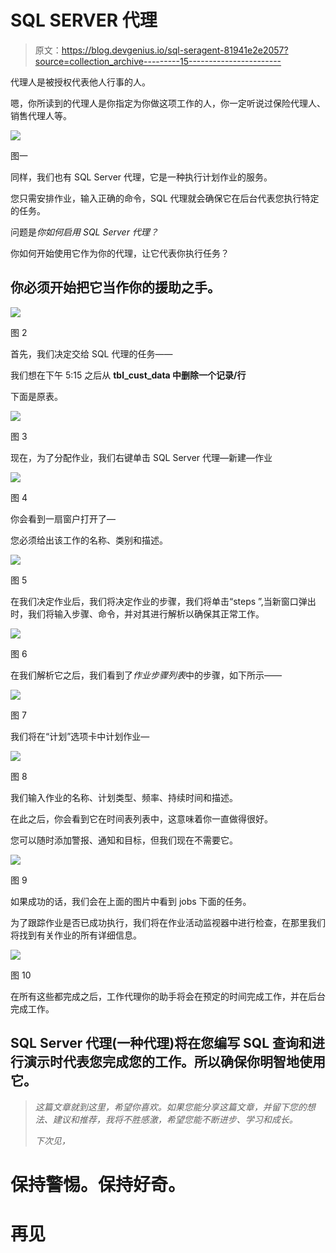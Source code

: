 # SQL SERVER 代理

> 原文：<https://blog.devgenius.io/sql-seragent-81941e2e2057?source=collection_archive---------15----------------------->

代理人是被授权代表他人行事的人。

嗯，你所读到的代理人是你指定为你做这项工作的人，你一定听说过保险代理人、销售代理人等。

![](img/6920919f30d02414da382016e1781602.png)

图一

同样，我们也有 SQL Server 代理，它是一种执行计划作业的服务。

您只需安排作业，输入正确的命令，SQL 代理就会确保它在后台代表您执行特定的任务。

问题是*你如何启用 SQL Server 代理？*

你如何开始使用它作为你的代理，让它代表你执行任务？

## 你必须开始把它当作你的援助之手。

![](img/45e2f0525c3f88425b9b35561bd7079e.png)

图 2

首先，我们决定交给 SQL 代理的任务——

我们想在下午 5:15 之后从 **tbl_cust_data 中删除一个记录/行**

下面是原表。

![](img/38c6986b7a83d69afd4f1e3ed46b0480.png)

图 3

现在，为了分配作业，我们右键单击 SQL Server 代理—新建—作业

![](img/61687c217830aa68c15a36c82ff7b67c.png)

图 4

你会看到一扇窗户打开了—

您必须给出该工作的名称、类别和描述。

![](img/70123b46fb6393eac14813328e02c2f5.png)

图 5

在我们决定作业后，我们将决定作业的步骤，我们将单击“steps ”,当新窗口弹出时，我们将输入步骤、命令，并对其进行解析以确保其正常工作。

![](img/54d6690a734a0e0414f8c2b4bc7a1fdf.png)

图 6

在我们解析它之后，我们看到了*作业步骤列表*中的步骤，如下所示——

![](img/b9feb0d04a7815f74caa74a767595e94.png)

图 7

我们将在“计划”选项卡中计划作业—

![](img/6bcb213a2ee8ba3f325d3d2a85d76042.png)

图 8

我们输入作业的名称、计划类型、频率、持续时间和描述。

在此之后，你会看到它在时间表列表中，这意味着你一直做得很好。

您可以随时添加警报、通知和目标，但我们现在不需要它。

![](img/1d9de932d181ec48279f924c32903988.png)

图 9

如果成功的话，我们会在上面的图片中看到 jobs 下面的任务。

为了跟踪作业是否已成功执行，我们将在作业活动监视器中进行检查，在那里我们将找到有关作业的所有详细信息。

![](img/52aa43f40ca763ab6564edd917fef01b.png)

图 10

在所有这些都完成之后，工作代理你的助手将会在预定的时间完成工作，并在后台完成工作。

## SQL Server 代理(一种代理)将在您编写 SQL 查询和进行演示时代表您完成您的工作。所以确保你明智地使用它。

> *这篇文章就到这里，希望你喜欢。如果您能分享这篇文章，并留下您的想法、建议和推荐，我将不胜感激，希望您能不断进步、学习和成长。*
> 
> *下次见，*

# 保持警惕。保持好奇。

# 再见